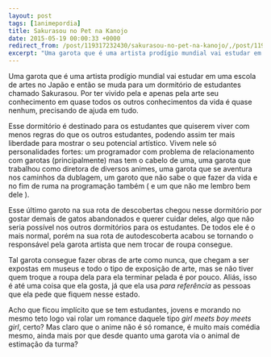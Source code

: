 ```yaml
---
layout: post
tags: [1animepordia]
title: Sakurasou no Pet na Kanojo
date: 2015-05-19 00:00:33 +0000
redirect_from: /post/119317232430/sakurasou-no-pet-na-kanojo/,/post/119317232430/
excerpt: "Uma garota que é uma artista prodígio mundial vai estudar em uma escola de artes no Japão e então se muda para um dormitório de estudantes chamado Sakurasou. Por ter vivido pela e apenas pela arte seu conhecimento em quase todos os outros conhecimentos da vida é quase nenhum, precisando de ajuda em tudo."
---
```


Uma garota que é uma artista prodígio mundial vai estudar em uma escola
de artes no Japão e então se muda para um dormitório de estudantes
chamado Sakurasou. Por ter vivido pela e apenas pela arte seu
conhecimento em quase todos os outros conhecimentos da vida é quase
nenhum, precisando de ajuda em tudo.

Esse dormitório é destinado para os estudantes que quiserem viver com
menos regras do que os outros estudantes, podendo assim ter mais
liberdade para mostrar o seu potencial artístico. Vivem nele só
personalidades fortes: um programador com problema de relacionamento com
garotas (principalmente) mas tem o cabelo de uma, uma garota que
trabalhou como diretora de diversos animes, uma garota que se aventura
nos caminhos da dublagem, um garoto que não sabe o que fazer da vida e
no fim de ruma na programação também ( e um que não me lembro bem dele
).

Esse último garoto na sua rota de descobertas chegou nesse dormitório
por gostar demais de gatos abandonados e querer cuidar deles, algo que
não seria possível nos outros dormitórios para os estudantes. De todos
ele é o mais normal, porém na sua rota de autodescoberta acabou se
tornando o responsável pela garota artista que nem trocar de roupa
consegue.

Tal garota consegue fazer obras de arte como nunca, que chegam a ser
expostas em museus e todo o tipo de exposição de arte, mas se não tiver
quem troque a roupa dela para ela terminar pelada é por pouco. Aliás,
isso é até uma coisa que ela gosta, já que ela usa *para referência* as
pessoas que ela pede que fiquem nesse estado.

Acho que ficou implícito que se tem estudantes, jovens e morando no
mesmo teto logo vai rolar um romance daquele tipo *girl meets boy meets
girl*, certo? Mas claro que o anime não é só romance, é muito mais
comédia mesmo, ainda mais por que desde quanto uma garota via o animal
de estimação da turma?


